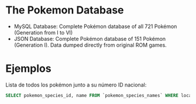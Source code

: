 # The Pokemon Database

* MySQL Database: Complete Pokémon database of all 721 Pokémon (Generation from I to VI)
* JSON Database: Complete Pokémon database of 151 Pokémon (Generation I). Data dumped directly from original ROM games.

# Ejemplos

Lista de todos los pokémon junto a su número ID nacional:

```sql
SELECT pokemon_species_id, name FROM `pokemon_species_names` WHERE local_language_id = 7;
```

